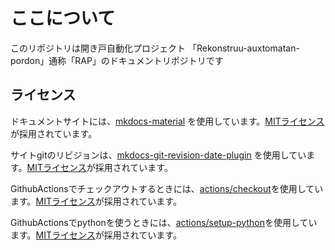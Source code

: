 # ここについて

このリポジトリは開き戸自動化プロジェクト 「Rekonstruu-auxtomatan-pordon」通称「RAP」のドキュメントリポジトリです

## ライセンス

ドキュメントサイトには、[mkdocs-material](https://github.com/squidfunk/mkdocs-material)
を使用しています。[MITライセンス](https://github.com/squidfunk/mkdocs-material/blob/master/LICENSE)が採用されています。

サイトgitのリビジョンは、[mkdocs-git-revision-date-plugin](https://github.com/squidfunk/mkdocs-material)
を使用しています。[MITライセンス](https://github.com/zhaoterryy/mkdocs-git-revision-date-plugin/blob/master/LICENSE)が採用されています。

GithubActionsでチェックアウトするときには、[actions/checkout](https://github.com/actions/checkout)を使用しています。[MITライセンス](https://github.com/actions/checkout/blob/main/LICENSE)が採用されています。


GithubActionsでpythonを使うときには、[actions/setup-python](https://github.com/actions/setup-python)を使用しています。[MITライセンス](https://github.com/actions/setup-python/blob/main/LICENSE)が採用されています。
